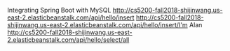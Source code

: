 Integrating Spring Boot with MySQL
http://cs5200-fall2018-shijinwang.us-east-2.elasticbeanstalk.com/api/hello/insert
http://cs5200-fall2018-shijinwang.us-east-2.elasticbeanstalk.com/api/hello/insert/I'm Alan
http://cs5200-fall2018-shijinwang.us-east-2.elasticbeanstalk.com/api/hello/select/all